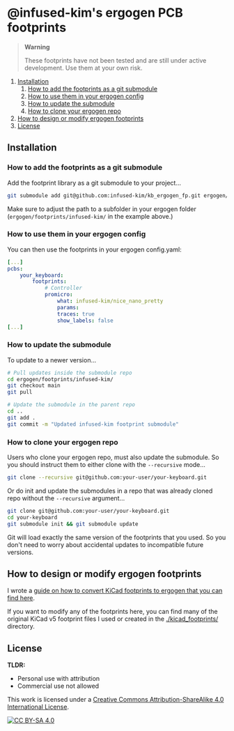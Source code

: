 # @infused-kim's ergogen PCB footprints

> **Warning**
>
> These footprints have not been tested and are still under active development. Use them at your own risk.

1. [Installation](#installation)
    1. [How to add the footprints as a git submodule](#how-to-add-the-footprints-as-a-git-submodule)
    2. [How to use them in your ergogen config](#how-to-use-them-in-your-ergogen-config)
    3. [How to update the submodule](#how-to-update-the-submodule)
    4. [How to clone your ergogen repo](#how-to-clone-your-ergogen-repo)
2. [How to design or modify ergogen footprints](#how-to-design-or-modify-ergogen-footprints)
3. [License](#license)


## Installation

### How to add the footprints as a git submodule

Add the footprint library as a git submodule to your project...

```bash
git submodule add git@github.com:infused-kim/kb_ergogen_fp.git ergogen/footprints/infused-kim/
```

Make sure to adjust the path to a subfolder in your ergogen folder (`ergogen/footprints/infused-kim/` in the example above.)

### How to use them in your ergogen config

You can then use the footprints in your ergogen config.yaml:

```yaml
[...]
pcbs:
    your_keyboard:
        footprints:
            # Controller
            promicro:
                what: infused-kim/nice_nano_pretty
                params:
                traces: true
                show_labels: false
[...]
```

### How to update the submodule

To update to a newer version...

```bash
# Pull updates inside the submodule repo
cd ergogen/footprints/infused-kim/
git checkout main
git pull

# Update the submodule in the parent repo
cd ..
git add .
git commit -m "Updated infused-kim footprint submodule"
```

### How to clone your ergogen repo

Users who clone your ergogen repo, must also update the submodule. So you should instruct them to either clone with the `--recursive` mode...

```bash
git clone --recursive git@github.com:your-user/your-keyboard.git
```

Or do init and update the submodules in a repo that was already cloned repo without the `--recursive` argument...

```bash
git clone git@github.com:your-user/your-keyboard.git
cd your-keyboard
git submodule init && git submodule update
```

Git will load exactly the same version of the footprints that you used. So you don't need to worry about accidental updates to incompatible future versions.

## How to design or modify ergogen footprints

I wrote a [guide on how to convert KiCad footprints to ergogen that you can find here](https://www.notion.so/nilnil/Convert-Kicad-Footprint-to-Ergogen-8340ce87ad554c69af4e3f92bc9a0898?pvs=4).

If you want to modify any of the footprints here, you can find many of the original KiCad v5 footprint files I used or created in the [./kicad_footprints/](./kicad_footprints/) directory.

## License

**TLDR:**

- Personal use with attribution
- Commercial use not allowed

This work is licensed under a
[Creative Commons Attribution-ShareAlike 4.0 International License][cc-by-sa].

[![CC BY-SA 4.0][cc-by-sa-image]][cc-by-sa]

[cc-by-sa]: http://creativecommons.org/licenses/by-sa/4.0/
[cc-by-sa-image]: https://licensebuttons.net/l/by-sa/4.0/88x31.png
[cc-by-sa-shield]: https://img.shields.io/badge/License-CC%20BY--SA%204.0-lightgrey.svg
